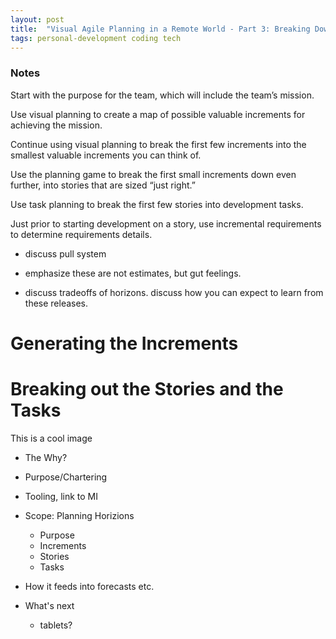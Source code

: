 ```yaml
---
layout: post
title:  "Visual Agile Planning in a Remote World - Part 3: Breaking Down the Increments"
tags: personal-development coding tech
---
```



### Notes

Start with the purpose for the team, which will include the team’s mission.

Use visual planning to create a map of possible valuable increments for achieving the mission.

Continue using visual planning to break the first few increments into the smallest valuable increments you can think of.

Use the planning game to break the first small increments down even further, into stories that are sized “just right.”

Use task planning to break the first few stories into development tasks.

Just prior to starting development on a story, use incremental requirements to determine requirements details.


- discuss pull system

- emphasize these are not estimates, but gut feelings.


- discuss tradeoffs of horizons. discuss how you can expect to learn from these releases.

# Generating the Increments

# Breaking out the Stories and the Tasks








This is a cool image






- The Why? 

- Purpose/Chartering


- Tooling, link to MI

- Scope: Planning Horizions



    - Purpose
    - Increments
    - Stories
    - Tasks
- How it feeds into forecasts etc.
- What's next
    - tablets?